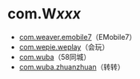 # com.W*xxx*

- [com.weaver.emobile7](./com.weaver.emobile7/readme.md)（EMobile7）
- [com.wepie.weplay](./com.wepie.weplay/readme.md)（会玩）
- [com.wuba](./com.wuba/readme.md)（58同城）
- [com.wuba.zhuanzhuan](./com.wuba.zhuanzhuan/readme.md)（转转）

